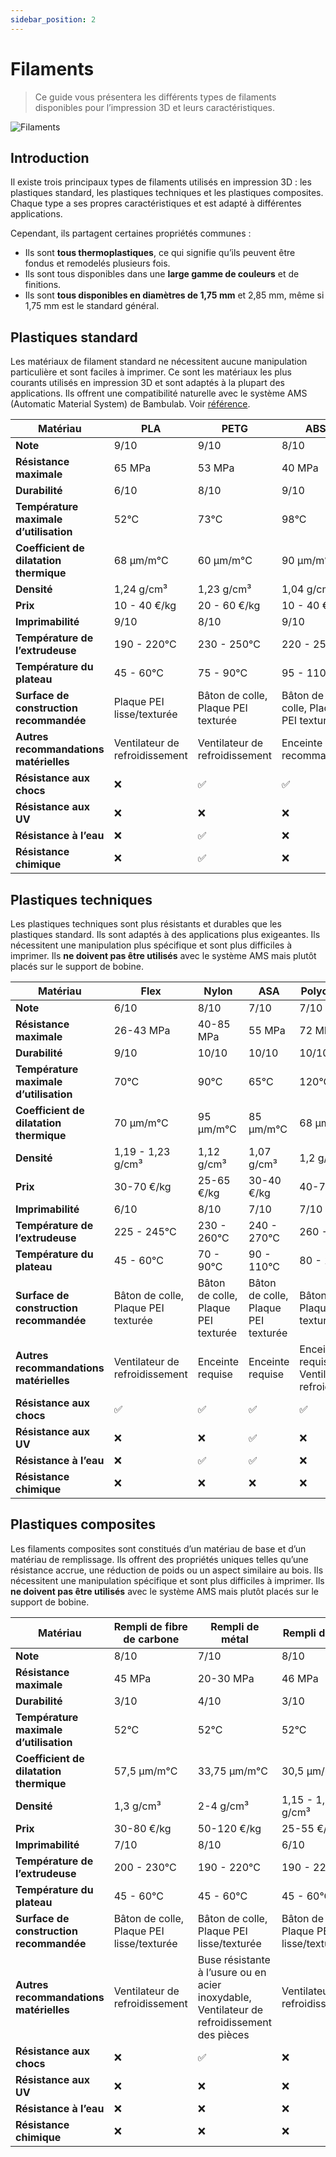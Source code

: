 ```yaml
---
sidebar_position: 2
---
```


# Filaments

> Ce guide vous présentera les différents types de filaments disponibles pour l’impression 3D et leurs caractéristiques.

![Filaments](/assets/docs/filaments/filament-1.png)

## Introduction

Il existe trois principaux types de filaments utilisés en impression 3D : les plastiques standard, les plastiques techniques et les plastiques composites. Chaque type a ses propres caractéristiques et est adapté à différentes applications.

Cependant, ils partagent certaines propriétés communes :

- Ils sont **tous thermoplastiques**, ce qui signifie qu’ils peuvent être fondus et remodelés plusieurs fois.
- Ils sont tous disponibles dans une **large gamme de couleurs** et de finitions.
- Ils sont **tous disponibles en diamètres de 1,75 mm** et 2,85 mm, même si 1,75 mm est le standard général.

## Plastiques standard

Les matériaux de filament standard ne nécessitent aucune manipulation particulière et sont faciles à imprimer. Ce sont les matériaux les plus courants utilisés en impression 3D et sont adaptés à la plupart des applications. Ils offrent une compatibilité naturelle avec le système AMS (Automatic Material System) de Bambulab. Voir [référence](/3d_printing/bambulab).

| Matériau                                | PLA                            | PETG                                | ABS                                 |
| --------------------------------------- | ------------------------------ | ----------------------------------- | ----------------------------------- |
| **Note**                                | 9/10                           | 9/10                                | 8/10                                |
| **Résistance maximale**                 | 65 MPa                         | 53 MPa                              | 40 MPa                              |
| **Durabilité**                          | 6/10                           | 8/10                                | 9/10                                |
| **Température maximale d’utilisation**  | 52°C                           | 73°C                                | 98°C                                |
| **Coefficient de dilatation thermique** | 68 µm/m°C                      | 60 µm/m°C                           | 90 µm/m°C                           |
| **Densité**                             | 1,24 g/cm³                     | 1,23 g/cm³                          | 1,04 g/cm³                          |
| **Prix**                                | 10 - 40 €/kg                   | 20 - 60 €/kg                        | 10 - 40 €/kg                        |
| **Imprimabilité**                       | 9/10                           | 8/10                                | 9/10                                |
| **Température de l’extrudeuse**         | 190 - 220°C                    | 230 - 250°C                         | 220 - 250°C                         |
| **Température du plateau**              | 45 - 60°C                      | 75 - 90°C                           | 95 - 110°C                          |
| **Surface de construction recommandée** | Plaque PEI lisse/texturée      | Bâton de colle, Plaque PEI texturée | Bâton de colle, Plaque PEI texturée |
| **Autres recommandations matérielles**  | Ventilateur de refroidissement | Ventilateur de refroidissement      | Enceinte recommandée                |
| **Résistance aux chocs**                | :x:                            | :white_check_mark:                  | :white_check_mark:                  |
| **Résistance aux UV**                   | :x:                            | :x:                                 | :x:                                 |
| **Résistance à l’eau**                  | :x:                            | :white_check_mark:                  | :x:                                 |
| **Résistance chimique**                 | :x:                            | :white_check_mark:                  | :x:                                 |

## Plastiques techniques

Les plastiques techniques sont plus résistants et durables que les plastiques standard. Ils sont adaptés à des applications plus exigeantes. Ils nécessitent une manipulation plus spécifique et sont plus difficiles à imprimer. Ils **ne doivent pas être utilisés** avec le système AMS mais plutôt placés sur le support de bobine.

| Matériau                                | Flex                                | Nylon                               | ASA                                 | Polycarbonate                                    |
| --------------------------------------- | ----------------------------------- | ----------------------------------- | ----------------------------------- | ------------------------------------------------ |
| **Note**                                | 6/10                                | 8/10                                | 7/10                                | 7/10                                             |
| **Résistance maximale**                 | 26-43 MPa                           | 40-85 MPa                           | 55 MPa                              | 72 MPa                                           |
| **Durabilité**                          | 9/10                                | 10/10                               | 10/10                               | 10/10                                            |
| **Température maximale d’utilisation**  | 70°C                                | 90°C                                | 65°C                                | 120°C                                            |
| **Coefficient de dilatation thermique** | 70 µm/m°C                           | 95 µm/m°C                           | 85 µm/m°C                           | 68 µm/m°C                                        |
| **Densité**                             | 1,19 - 1,23 g/cm³                   | 1,12 g/cm³                          | 1,07 g/cm³                          | 1,2 g/cm³                                        |
| **Prix**                                | 30-70 €/kg                          | 25-65 €/kg                          | 30-40 €/kg                          | 40-75 €/kg                                       |
| **Imprimabilité**                       | 6/10                                | 8/10                                | 7/10                                | 7/10                                             |
| **Température de l’extrudeuse**         | 225 - 245°C                         | 230 - 260°C                         | 240 - 270°C                         | 260 - 310°C                                      |
| **Température du plateau**              | 45 - 60°C                           | 70 - 90°C                           | 90 - 110°C                          | 80 - 120°C                                       |
| **Surface de construction recommandée** | Bâton de colle, Plaque PEI texturée | Bâton de colle, Plaque PEI texturée | Bâton de colle, Plaque PEI texturée | Bâton de colle, Plaque PEI texturée              |
| **Autres recommandations matérielles**  | Ventilateur de refroidissement      | Enceinte requise                    | Enceinte requise                    | Enceinte requise, Ventilateur de refroidissement |
| **Résistance aux chocs**                | :white_check_mark:                  | :white_check_mark:                  | :white_check_mark:                  | :white_check_mark:                               |
| **Résistance aux UV**                   | :x:                                 | :x:                                 | :white_check_mark:                  | :x:                                              |
| **Résistance à l’eau**                  | :x:                                 | :white_check_mark:                  | :white_check_mark:                  | :x:                                              |
| **Résistance chimique**                 | :x:                                 | :x:                                 | :x:                                 | :x:                                              |

## Plastiques composites

Les filaments composites sont constitués d’un matériau de base et d’un matériau de remplissage. Ils offrent des propriétés uniques telles qu’une résistance accrue, une réduction de poids ou un aspect similaire au bois. Ils nécessitent une manipulation spécifique et sont plus difficiles à imprimer. Ils **ne doivent pas être utilisés** avec le système AMS mais plutôt placés sur le support de bobine.

| Matériau                                | Rempli de fibre de carbone                | Rempli de métal                                                                             | Rempli de bois                            |
| --------------------------------------- | ----------------------------------------- | ------------------------------------------------------------------------------------------- | ----------------------------------------- |
| **Note**                                | 8/10                                      | 7/10                                                                                        | 8/10                                      |
| **Résistance maximale**                 | 45 MPa                                    | 20-30 MPa                                                                                   | 46 MPa                                    |
| **Durabilité**                          | 3/10                                      | 4/10                                                                                        | 3/10                                      |
| **Température maximale d’utilisation**  | 52°C                                      | 52°C                                                                                        | 52°C                                      |
| **Coefficient de dilatation thermique** | 57,5 µm/m°C                               | 33,75 µm/m°C                                                                                | 30,5 µm/m°C                               |
| **Densité**                             | 1,3 g/cm³                                 | 2-4 g/cm³                                                                                   | 1,15 - 1,25 g/cm³                         |
| **Prix**                                | 30-80 €/kg                                | 50-120 €/kg                                                                                 | 25-55 €/kg                                |
| **Imprimabilité**                       | 7/10                                      | 8/10                                                                                        | 6/10                                      |
| **Température de l’extrudeuse**         | 200 - 230°C                               | 190 - 220°C                                                                                 | 190 - 220°C                               |
| **Température du plateau**              | 45 - 60°C                                 | 45 - 60°C                                                                                   | 45 - 60°C                                 |
| **Surface de construction recommandée** | Bâton de colle, Plaque PEI lisse/texturée | Bâton de colle, Plaque PEI lisse/texturée                                                   | Bâton de colle, Plaque PEI lisse/texturée |
| **Autres recommandations matérielles**  | Ventilateur de refroidissement            | Buse résistante à l’usure ou en acier inoxydable, Ventilateur de refroidissement des pièces | Ventilateur de refroidissement            |
| **Résistance aux chocs**                | :x:                                       | :white_check_mark:                                                                          | :x:                                       |
| **Résistance aux UV**                   | :x:                                       | :x:                                                                                         | :x:                                       |
| **Résistance à l’eau**                  | :x:                                       | :x:                                                                                         | :x:                                       |
| **Résistance chimique**                 | :x:                                       | :x:                                                                                         | :x:                                       |
